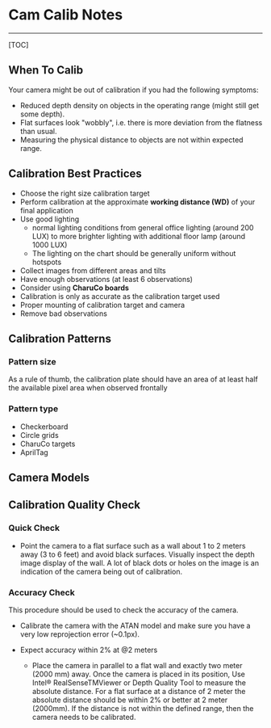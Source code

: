 # Cam Calib Notes

-----

[TOC]

## When To Calib
Your camera might be out of calibration if you had the following symptoms:
* Reduced depth density on objects in the operating range (might still get some
depth).
* Flat surfaces look "wobbly", i.e. there is more deviation from the flatness than usual.
* Measuring the physical distance to objects are not within expected range.


## Calibration Best Practices

* Choose the right size calibration target
* Perform calibration at the approximate **working distance (WD)** of your final application
* Use good lighting
  - normal lighting conditions from general office lighting (around 200 LUX) to more
  brighter lighting with additional floor lamp (around 1000 LUX)
  - The lighting on the chart should be generally uniform without hotspots
* Collect images from different areas and tilts
* Have enough observations (at least 6 observations)
* Consider using **CharuCo boards**
* Calibration is only as accurate as the calibration target used
* Proper mounting of calibration target and camera
* Remove bad observations


## Calibration Patterns

### Pattern size

As a rule of thumb, the calibration plate should have an area of at least half the available pixel area when observed frontally

### Pattern type
* Checkerboard
* Circle grids
* CharuCo targets
* AprilTag

## Camera Models


## Calibration Quality Check

### Quick Check
* Point the camera to a flat surface such as a wall about 1 to 2 meters away (3 to 6 feet) and avoid black surfaces. Visually inspect the depth image display of the wall. A lot of black dots or holes on the image is an indication of the camera being out of calibration.

### Accuracy Check
This procedure should be used to check the accuracy of the camera.

* Calibrate the camera with the ATAN model and make sure you have a very low reprojection error (~0.1px).

* Expect accuracy within 2% at @2 meters
  * Place the camera in parallel to a flat wall and exactly two meter (2000 mm) away. Once the camera is placed in its position, Use Intel® RealSenseTMViewer or Depth Quality Tool to measure the absolute distance. For a flat surface at a distance of 2 meter the absolute distance should be within 2% or better at 2 meter (2000mm). If the distance is not within the defined range, then the camera needs to be calibrated.

